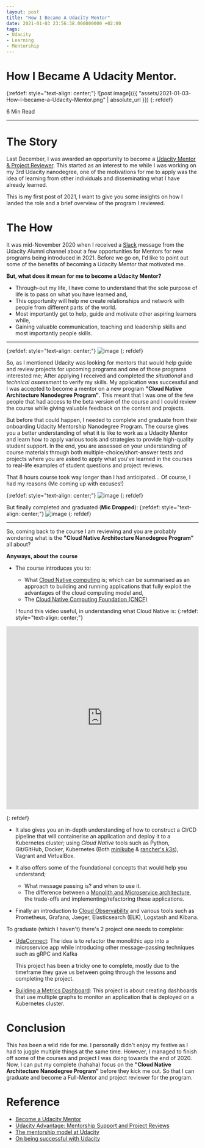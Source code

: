 ```yaml
---
layout: post
title: "How I Became A Udacity Mentor"
date: 2021-01-03 23:56:38.000000000 +02:00
tags:
- Udacity
- Learning
- Mentorship
---
```

# How I Became A Udacity Mentor.

{:refdef: style="text-align: center;"}
![post image]({{ "assets/2021-01-03-How-I-became-a-Udacity-Mentor.png" | absolute_url }})
{: refdef}

6 Min Read

---

# The Story

Last December, I was awarded an opportunity to become a [Udacity Mentor & Project Reviewer](https://www.udacity.com/start-mentoring). This started as an interest to me while I was working on my 3rd Udacity nanodegree, one of the motivations for me to apply was the idea of learning from other individuals and disseminating what I have already learned.

This is my first post of 2021, I want to give you some insights on how I landed the role and a brief overview of the program I reviewed.

# The How

It was mid-November 2020 when I received a [Slack](https://slack.com/) message from the Udacity Alumni channel about a few opportunities for Mentors for new programs being introduced in 2021. Before we go on, I'd like to point out some of the benefits of becoming a Udacity Mentor that motivated me.

**But, what does it mean for me to become a Udacity Mentor?**

- Through-out my life, I have come to understand that the sole purpose of life is to pass on what you have learned and,
- This opportunity will help me create relationships and network with people from different parts of the world.
- Most importantly get to help, guide and motivate other aspiring learners while,
- Gaining valuable communication, teaching and leadership skills and most importantly people skills.

---

{:refdef: style="text-align: center;"}
![image](https://user-images.githubusercontent.com/7910856/103517747-4de92100-4e7b-11eb-839f-2b4b7319323c.png)
{: refdef}


So, as I mentioned Udacity was looking for mentors that would help guide and review projects for upcoming programs and one of those programs interested me; After applying I received and completed the *situational* and *technical assessment* to verify my skills.
My application was successful and I was accepted to become a mentor on a new program **"Cloud Native Architecture Nanodegree Program"**. This meant that I was one of the few people that had access to the beta version of the course and I could review the course while giving valuable feedback on the content and projects. 

But before that could happen, I needed to complete and graduate from their onboarding Udacity Mentorship Nanodegree Program. The course gives you a better understanding of what it is like to work as a Udacity Mentor and learn how to apply various tools and strategies to provide high-quality student support. In the end, you are assessed on your understanding of course materials through both multiple-choice/short-answer tests and projects where you are asked to apply what you've learned in the courses to real-life examples of student questions and project reviews. 

That 8 hours course took way longer than I had anticipated... Of course, I had my reasons (Me coming up with excuses!)

{:refdef: style="text-align: center;"}
![image](https://user-images.githubusercontent.com/7910856/103512106-dadaad00-4e70-11eb-8555-f9ab8c6d14a5.png)
{: refdef}

But finally completed and graduated (**Mic Dropped**):
{:refdef: style="text-align: center;"}
![image](https://user-images.githubusercontent.com/7910856/103513034-7882ac00-4e72-11eb-91d7-9c29fbd0148e.png)
{: refdef}

---

So, coming back to the course I am reviewing and you are probably wondering what is the **"Cloud Native Architecture Nanodegree Program"** all about?

**Anyways, about the course**

- The course introduces you to:
    - What [Cloud Native computing](https://en.wikipedia.org/wiki/Cloud_native_computing) is; which can be summarised as an approach to building and running applications that fully exploit the advantages of the cloud computing model and,
    - The [Cloud Native Computing Foundation (CNCF)](https://www.cncf.io/)

    I found this video useful, in understanding what Cloud Native is:
{:refdef: style="text-align: center;"}
<p><div>
<iframe width="100%" height="480" src="https://www.youtube.com/embed/fp9_ubiKqFU" frameborder="0" allow="accelerometer; autoplay; encrypted-media; gyroscope; picture-in-picture" allowfullscreen></iframe>
</div></p>
{: refdef}

- It also gives you an in-depth understanding of how to construct a CI/CD pipeline that will containerise an application and deploy it to a Kubernetes cluster; using *Cloud Native* tools such as Python, Git/GitHub, Docker, Kubernetes (Both [minikube](minikube) & [rancher's k3s](https://k3s.io/)), Vagrant and VirtualBox.

- It also offers some of the foundational concepts that would help you understand; 
    - What message passing is? and when to use it.
    - The difference between a [Monolith and Microservice architecture](https://medium.com/koderlabs/introduction-to-monolithic-architecture-and-microservices-architecture-b211a5955c63), the trade-offs and implementing/refactoring these applications.

- Finally an introduction to [Cloud Observability](https://dzone.com/articles/what-is-cloud-native-observability-v-visibility-an) and various tools such as Prometheus, Grafana, Jaeger, Elasticsearch (ELK), Logstash and Kibana.

To graduate (which I haven't) there's 2 project one needs to complete:

- [UdaConnect](https://github.com/mmphego/udaconnect): The idea is to refactor the monolithic app into a microservice app while introducing other message-passing techniques such as gRPC and Kafka

    This project has been a tricky one to complete, mostly due to the timeframe they gave us between going through the lessons and completing the project.

- [Building a Metrics Dashboard](https://github.com/mmphego/Cloud-Native-Observability-Metrics-Dash): This project is about creating dashboards that use multiple graphs to monitor an application that is deployed on a Kubernetes cluster.

# Conclusion

This has been a wild ride for me. I personally didn't enjoy my festive as I had to juggle multiple things at the same time. However, I managed to finish off some of the courses and project I was doing towards the end of 2020. Now, I can put my complete (hahaha) focus on the **"Cloud Native Architecture Nanodegree Program"** before they kick me out. So that I can graduate and become a Full-Mentor and project reviewer for the program. 

# Reference

- [Become a Udacity Mentor](https://www.udacity.com/start-mentoring)
- [Udacity Advantage: Mentorship Support and Project Reviews](https://medium.com/udacity-india-inc/udacity-advantage-mentorship-support-and-project-reviews-b4fa840e556c)
- [The mentorship model at Udacity](https://mentorcruise.com/blog/the-mentorship-model-at-udacity-cb11a6b1e894/)
- [On being successful with Udacity](https://medium.com/@MrsDragos/on-being-successful-with-udacity-16553bcb8b52)
